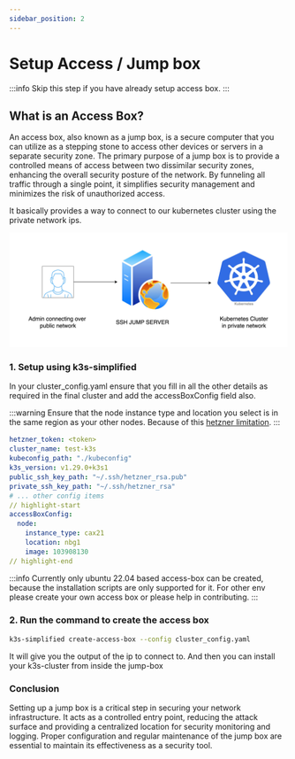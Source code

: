 ```yaml
---
sidebar_position: 2
---
```


# Setup Access / Jump box

:::info
Skip this step if you have already setup access box.
:::

## What is an Access Box?

An access box, also known as a jump box, is a secure computer that you can utilize as a stepping stone to access other devices or servers in a separate security zone. The primary purpose of a jump box is to provide a controlled means of access between two dissimilar security zones, enhancing the overall security posture of the network. By funneling all traffic through a single point, it simplifies security management and minimizes the risk of unauthorized access. 

It basically provides a way to connect to our kubernetes cluster using the private network ips.

![jump box](jump-box.jpg)

### 1. Setup using k3s-simplified

In your cluster_config.yaml ensure that you fill in all the other details as required in the final cluster and add the accessBoxConfig field also.

:::warning
Ensure that the node instance type and location you select is in the same region as your other nodes. Because of this [hetzner limitation](https://docs.hetzner.com/cloud/general/locations/#are-there-any-restrictions).
:::

```yaml
hetzner_token: <token>
cluster_name: test-k3s
kubeconfig_path: "./kubeconfig"
k3s_version: v1.29.0+k3s1
public_ssh_key_path: "~/.ssh/hetzner_rsa.pub"
private_ssh_key_path: "~/.ssh/hetzner_rsa"
# ... other config items
// highlight-start
accessBoxConfig:
  node:
    instance_type: cax21
    location: nbg1
    image: 103908130
// highlight-end
```

:::info
Currently only ubuntu 22.04 based access-box can be created, because the installation scripts are only supported for it. For other env please create your own access box or please help in contributing.
:::

### 2. Run the command to create the access box

```bash
k3s-simplified create-access-box --config cluster_config.yaml
```

It will give you the output of the ip to connect to. And then you can install your k3s-cluster from inside the jump-box


### Conclusion

Setting up a jump box is a critical step in securing your network infrastructure. It acts as a controlled entry point, reducing the attack surface and providing a centralized location for security monitoring and logging. Proper configuration and regular maintenance of the jump box are essential to maintain its effectiveness as a security tool.